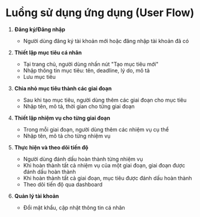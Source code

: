 # Luồng sử dụng ứng dụng (User Flow)

1. **Đăng ký/Đăng nhập**
   - Người dùng đăng ký tài khoản mới hoặc đăng nhập tài khoản đã có

2. **Thiết lập mục tiêu cá nhân**
   - Tại trang chủ, người dùng nhấn nút "Tạo mục tiêu mới"
   - Nhập thông tin mục tiêu: tên, deadline, lý do, mô tả
   - Lưu mục tiêu

3. **Chia nhỏ mục tiêu thành các giai đoạn**
   - Sau khi tạo mục tiêu, người dùng thêm các giai đoạn cho mục tiêu
   - Nhập tên, mô tả, thời gian cho từng giai đoạn

4. **Thiết lập nhiệm vụ cho từng giai đoạn**
   - Trong mỗi giai đoạn, người dùng thêm các nhiệm vụ cụ thể
   - Nhập tên, mô tả cho từng nhiệm vụ

5. **Thực hiện và theo dõi tiến độ**
   - Người dùng đánh dấu hoàn thành từng nhiệm vụ
   - Khi hoàn thành tất cả nhiệm vụ của một giai đoạn, giai đoạn được đánh dấu hoàn thành
   - Khi hoàn thành tất cả giai đoạn, mục tiêu được đánh dấu hoàn thành
   - Theo dõi tiến độ qua dashboard

6. **Quản lý tài khoản**
   - Đổi mật khẩu, cập nhật thông tin cá nhân 
